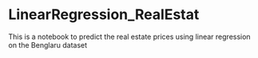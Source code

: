 # LinearRegression_RealEstat
This is a notebook to predict the real estate prices using linear regression on the Benglaru dataset
